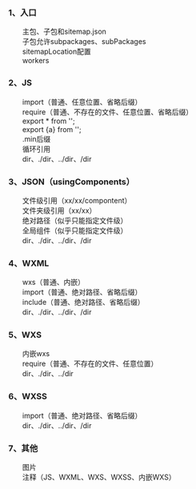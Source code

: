 ### 1、入口   
&emsp;&emsp;主包、子包和sitemap.json   
&emsp;&emsp;子包允许subpackages、subPackages   
&emsp;&emsp;sitemapLocation配置   
&emsp;&emsp;workers
### 2、JS   
&emsp;&emsp;import（普通、任意位置、省略后缀）   
&emsp;&emsp;require（普通、不存在的文件、任意位置、省略后缀）   
&emsp;&emsp;export * from '';   
&emsp;&emsp;export {a} from '';   
&emsp;&emsp;.min后缀   
&emsp;&emsp;循环引用   
&emsp;&emsp;dir、./dir、../dir、/dir   
### 3、JSON（usingComponents）   
&emsp;&emsp;文件级引用（xx/xx/compontent）   
&emsp;&emsp;文件夹级引用（xx/xx）   
&emsp;&emsp;绝对路径（似乎只能指定文件级）   
&emsp;&emsp;全局组件（似乎只能指定文件级）   
&emsp;&emsp;dir、./dir、../dir、/dir   
### 4、WXML   
&emsp;&emsp;wxs（普通、内嵌）   
&emsp;&emsp;import（普通、绝对路径、省略后缀）   
&emsp;&emsp;include（普通、绝对路径、省略后缀）   
&emsp;&emsp;dir、./dir、../dir、/dir   
### 5、WXS   
&emsp;&emsp;内嵌wxs   
&emsp;&emsp;require（普通、不存在的文件、任意位置）   
&emsp;&emsp;dir、./dir、../dir   
### 6、WXSS   
&emsp;&emsp;import（普通、绝对路径、省略后缀）   
&emsp;&emsp;dir、./dir、../dir、/dir   
### 7、其他   
&emsp;&emsp;图片   
&emsp;&emsp;注释（JS、WXML、WXS、WXSS、内嵌WXS）   
